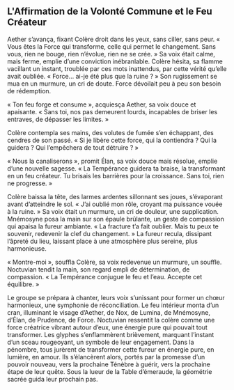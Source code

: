 ## L'Affirmation de la Volonté Commune et le Feu Créateur

Aether s’avança, fixant Colère droit dans les yeux, sans ciller, sans peur. « Vous êtes la Force qui transforme, celle qui permet le changement. Sans vous, rien ne bouge, rien n’évolue, rien ne se crée. » Sa voix était calme, mais ferme, emplie d’une conviction inébranlable. Colère hésita, sa flamme vacillant un instant, troublée par ces mots inattendus, par cette vérité qu’elle avait oubliée. « Force… ai-je été plus que la ruine ? » Son rugissement se mua en un murmure, un cri de doute.
Force dévoilait peu à peu son besoin de rédemption.

« Ton feu forge et consume », acquiesça Aether, sa voix douce et apaisante. « Sans toi, nos pas demeurent lourds, incapables de briser les entraves, de dépasser les limites. »

Colère contempla ses mains, des volutes de fumée s’en échappant, des cendres de son passé. « Si je libère cette force, qui la contiendra ? Qui la guidera ? Qui l’empêchera de tout détruire ? »

« Nous la canaliserons », promit Élan, sa voix douce mais résolue, emplie d’une nouvelle sagesse. « La Tempérance guidera ta braise, la transformant en un feu créateur. Tu brisais les barrières pour la croissance. Sans toi, rien ne progresse. »

Colère baissa la tête, des larmes ardentes sillonnant ses joues, s’évaporant avant d’atteindre le sol. « J’ai oublié mon rôle, croyant ma puissance vouée à la ruine. » Sa voix était un murmure, un cri de douleur, une supplication. Mnémosyne posa la main sur son épaule brûlante, un geste de compassion qui apaisa la fureur ambiante. « La fracture t’a fait oublier. Mais tu peux te souvenir, redevenir la clef du changement. » La fureur recula, dissipant l’âpreté du lieu, laissant place à une atmosphère plus sereine, plus harmonieuse.

« Montre-moi », souffla Colère, sa voix redevenue un murmure, un souffle. Noctuvian tendit la main, son regard empli de détermination, de compassion. « La Tempérance conjugue le feu et l’eau. Accepte cet équilibre. »

Le groupe se prépara à chanter, leurs voix s’unissant pour former un chœur harmonieux, une symphonie de réconciliation. Le feu intérieur monta d’un cran, illuminant le visage d’Aether, de Nox, de Lumina, de Mnémosyne, d’Élan, de Prudence, de Force. Noctuvian ressentit la colère comme une force créatrice vibrant autour d’eux, une énergie pure qui pouvait tout transformer. Les glyphes s’enflammèrent brièvement, marquant l’instant d’un sceau rougeoyant, un symbole de leur engagement. Dans la pénombre, tous jurèrent de transformer cette fureur en énergie pure, en lumière, en amour. Ils s’élancèrent alors, portés par la promesse d’un pouvoir nouveau, vers la prochaine Ténèbre à guérir, vers la prochaine étape de leur quête.
Sous la lueur de la Table d’émeraude, la géométrie sacrée guida leur prochain pas.
